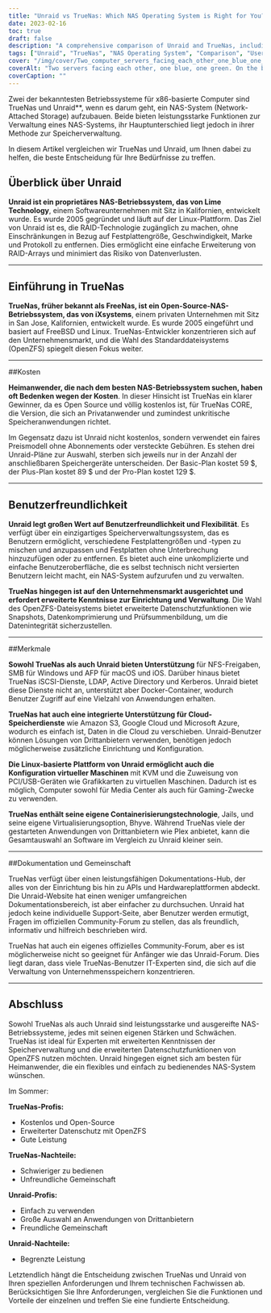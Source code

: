 ```yaml
---
title: "Unraid vs TrueNas: Which NAS Operating System is Right for You?"
date: 2023-02-16
toc: true
draft: false
description: "A comprehensive comparison of Unraid and TrueNas, including their user-friendliness, features, documentation, and community, to help users make an informed decision on which NAS operating system is best for their needs."
tags: ["Unraid", "TrueNas", "NAS Operating System", "Comparison", "User-Friendliness", "Features", "Documentation", "Community", "Open-Source", "Enterprise", "Data Protection", "Performance", "Flexibility", "Easy to Use", "Third-Party Applications"]
cover: "/img/cover/Two_computer_servers_facing_each_other_one_blue_one_green.png"
coverAlt: "Two servers facing each other, one blue, one green. On the blue side a person stands wearing a hardhat and safety vest. On the green side a person sitting on the couch."
coverCaption: ""
---
```


 Zwei der bekanntesten Betriebssysteme für x86-basierte Computer sind TrueNas und Unraid**, wenn es darum geht, ein NAS-System (Network-Attached Storage) aufzubauen. Beide bieten leistungsstarke Funktionen zur Verwaltung eines NAS-Systems, ihr Hauptunterschied liegt jedoch in ihrer Methode zur Speicherverwaltung.  In diesem Artikel vergleichen wir TrueNas und Unraid, um Ihnen dabei zu helfen, die beste Entscheidung für Ihre Bedürfnisse zu treffen.  ## Überblick über Unraid  **Unraid ist ein proprietäres NAS-Betriebssystem, das von Lime Technology**, einem Softwareunternehmen mit Sitz in Kalifornien, entwickelt wurde. Es wurde 2005 gegründet und läuft auf der Linux-Plattform. Das Ziel von Unraid ist es, die RAID-Technologie zugänglich zu machen, ohne Einschränkungen in Bezug auf Festplattengröße, Geschwindigkeit, Marke und Protokoll zu entfernen. Dies ermöglicht eine einfache Erweiterung von RAID-Arrays und minimiert das Risiko von Datenverlusten.  ______  ## Einführung in TrueNas  **TrueNas, früher bekannt als FreeNas, ist ein Open-Source-NAS-Betriebssystem, das von iXsystems**, einem privaten Unternehmen mit Sitz in San Jose, Kalifornien, entwickelt wurde. Es wurde 2005 eingeführt und basiert auf FreeBSD und Linux. TrueNas-Entwickler konzentrieren sich auf den Unternehmensmarkt, und die Wahl des Standarddateisystems (OpenZFS) spiegelt diesen Fokus weiter.  ______  ##Kosten  **Heimanwender, die nach dem besten NAS-Betriebssystem suchen, haben oft Bedenken wegen der Kosten**. In dieser Hinsicht ist TrueNas ein klarer Gewinner, da es Open Source und völlig kostenlos ist, für TrueNas CORE, die Version, die sich an Privatanwender und zumindest unkritische Speicheranwendungen richtet.  Im Gegensatz dazu ist Unraid nicht kostenlos, sondern verwendet ein faires Preismodell ohne Abonnements oder versteckte Gebühren. Es stehen drei Unraid-Pläne zur Auswahl, sterben sich jeweils nur in der Anzahl der anschließbaren Speichergeräte unterscheiden. Der Basic-Plan kostet 59 $, der Plus-Plan kostet 89 $ und der Pro-Plan kostet 129 $.  ______  ## Benutzerfreundlichkeit  **Unraid legt großen Wert auf Benutzerfreundlichkeit und Flexibilität**. Es verfügt über ein einzigartiges Speicherverwaltungssystem, das es Benutzern ermöglicht, verschiedene Festplattengrößen und -typen zu mischen und anzupassen und Festplatten ohne Unterbrechung hinzuzufügen oder zu entfernen. Es bietet auch eine unkomplizierte und einfache Benutzeroberfläche, die es selbst technisch nicht versierten Benutzern leicht macht, ein NAS-System aufzurufen und zu verwalten.  **TrueNas hingegen ist auf den Unternehmensmarkt ausgerichtet und erfordert erweiterte Kenntnisse zur Einrichtung und Verwaltung**. Die Wahl des OpenZFS-Dateisystems bietet erweiterte Datenschutzfunktionen wie Snapshots, Datenkomprimierung und Prüfsummenbildung, um die Datenintegrität sicherzustellen.  ______  ##Merkmale  **Sowohl TrueNas als auch Unraid bieten Unterstützung** für NFS-Freigaben, SMB für Windows und AFP für macOS und iOS. Darüber hinaus bietet TrueNas iSCSI-Dienste, LDAP, Active Directory und Kerberos. Unraid bietet diese Dienste nicht an, unterstützt aber Docker-Container, wodurch Benutzer Zugriff auf eine Vielzahl von Anwendungen erhalten.  **TrueNas hat auch eine integrierte Unterstützung für Cloud-Speicherdienste** wie Amazon S3, Google Cloud und Microsoft Azure, wodurch es einfach ist, Daten in die Cloud zu verschieben. Unraid-Benutzer können Lösungen von Drittanbietern verwenden, benötigen jedoch möglicherweise zusätzliche Einrichtung und Konfiguration.  **Die Linux-basierte Plattform von Unraid ermöglicht auch die Konfiguration virtueller Maschinen** mit KVM und die Zuweisung von PCI/USB-Geräten wie Grafikkarten zu virtuellen Maschinen. Dadurch ist es möglich, Computer sowohl für Media Center als auch für Gaming-Zwecke zu verwenden.  **TrueNas enthält seine eigene Containerisierungstechnologie**, Jails, und seine eigene Virtualisierungsoption, Bhyve. Während TrueNas viele der gestarteten Anwendungen von Drittanbietern wie Plex anbietet, kann die Gesamtauswahl an Software im Vergleich zu Unraid kleiner sein.  ______  ##Dokumentation und Gemeinschaft  TrueNas verfügt über einen leistungsfähigen Dokumentations-Hub, der alles von der Einrichtung bis hin zu APIs und Hardwareplattformen abdeckt. Die Unraid-Website hat einen weniger umfangreichen Dokumentationsbereich, ist aber einfacher zu durchsuchen. Unraid hat jedoch keine individuelle Support-Seite, aber Benutzer werden ermutigt, Fragen im offiziellen Community-Forum zu stellen, das als freundlich, informativ und hilfreich beschrieben wird.  TrueNas hat auch ein eigenes offizielles Community-Forum, aber es ist möglicherweise nicht so geeignet für Anfänger wie das Unraid-Forum. Dies liegt daran, dass viele TrueNas-Benutzer IT-Experten sind, die sich auf die Verwaltung von Unternehmensspeichern konzentrieren.  ______  ## Abschluss  Sowohl TrueNas als auch Unraid sind leistungsstarke und ausgereifte NAS-Betriebssysteme, jedes mit seinen eigenen Stärken und Schwächen. TrueNas ist ideal für Experten mit erweiterten Kenntnissen der Speicherverwaltung und die erweiterten Datenschutzfunktionen von OpenZFS nutzen möchten. Unraid hingegen eignet sich am besten für Heimanwender, die ein flexibles und einfach zu bedienendes NAS-System wünschen.  Im Sommer:  **TrueNas-Profis:** - Kostenlos und Open-Source - Erweiterter Datenschutz mit OpenZFS - Gute Leistung  **TrueNas-Nachteile:** - Schwieriger zu bedienen - Unfreundliche Gemeinschaft  **Unraid-Profis:** - Einfach zu verwenden - Große Auswahl an Anwendungen von Drittanbietern - Freundliche Gemeinschaft  **Unraid-Nachteile:** - Begrenzte Leistung  Letztendlich hängt die Entscheidung zwischen TrueNas und Unraid von Ihren speziellen Anforderungen und Ihrem technischen Fachwissen ab. Berücksichtigen Sie Ihre Anforderungen, vergleichen Sie die Funktionen und Vorteile der einzelnen und treffen Sie eine fundierte Entscheidung.